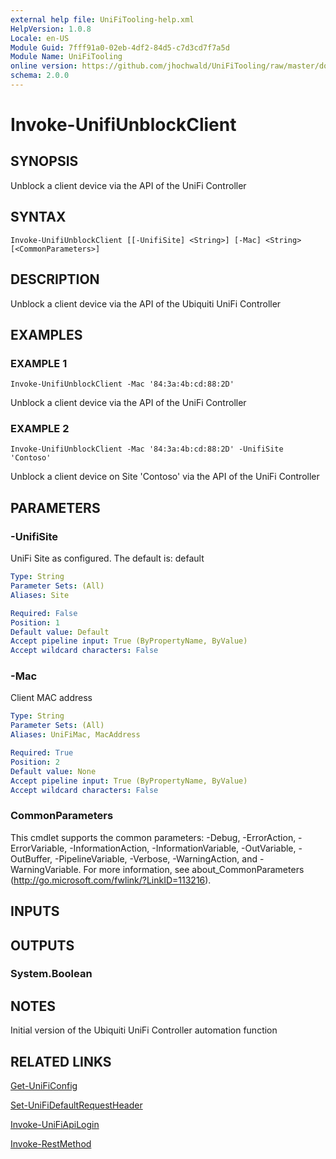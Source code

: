 ```yaml
---
external help file: UniFiTooling-help.xml
HelpVersion: 1.0.8
Locale: en-US
Module Guid: 7fff91a0-02eb-4df2-84d5-c7d3cd7f7a5d
Module Name: UniFiTooling
online version: https://github.com/jhochwald/UniFiTooling/raw/master/docs/Invoke-UnifiUnblockClient.md
schema: 2.0.0
---
```


# Invoke-UnifiUnblockClient

## SYNOPSIS
Unblock a client device via the API of the UniFi Controller

## SYNTAX

```
Invoke-UnifiUnblockClient [[-UnifiSite] <String>] [-Mac] <String> [<CommonParameters>]
```

## DESCRIPTION
Unblock a client device via the API of the Ubiquiti UniFi Controller

## EXAMPLES

### EXAMPLE 1
```
Invoke-UnifiUnblockClient -Mac '84:3a:4b:cd:88:2D'
```

Unblock a client device via the API of the UniFi Controller

### EXAMPLE 2
```
Invoke-UnifiUnblockClient -Mac '84:3a:4b:cd:88:2D' -UnifiSite 'Contoso'
```

Unblock a client device on Site 'Contoso' via the API of the UniFi Controller

## PARAMETERS

### -UnifiSite
UniFi Site as configured.
The default is: default

```yaml
Type: String
Parameter Sets: (All)
Aliases: Site

Required: False
Position: 1
Default value: Default
Accept pipeline input: True (ByPropertyName, ByValue)
Accept wildcard characters: False
```

### -Mac
Client MAC address

```yaml
Type: String
Parameter Sets: (All)
Aliases: UniFiMac, MacAddress

Required: True
Position: 2
Default value: None
Accept pipeline input: True (ByPropertyName, ByValue)
Accept wildcard characters: False
```

### CommonParameters
This cmdlet supports the common parameters: -Debug, -ErrorAction, -ErrorVariable, -InformationAction, -InformationVariable, -OutVariable, -OutBuffer, -PipelineVariable, -Verbose, -WarningAction, and -WarningVariable.
For more information, see about_CommonParameters (http://go.microsoft.com/fwlink/?LinkID=113216).

## INPUTS

## OUTPUTS

### System.Boolean
## NOTES
Initial version of the Ubiquiti UniFi Controller automation function

## RELATED LINKS

[Get-UniFiConfig]()

[Set-UniFiDefaultRequestHeader]()

[Invoke-UniFiApiLogin]()

[Invoke-RestMethod]()

